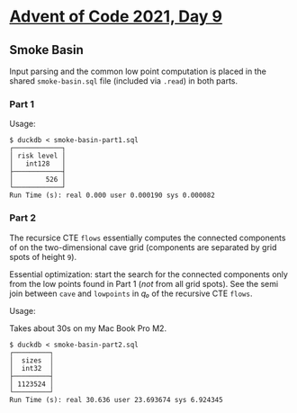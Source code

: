 # [Advent of Code 2021, Day 9](https://adventofcode.com/2021/day/9)

## Smoke Basin

Input parsing and the common low point computation is placed
in the shared `smoke-basin.sql` file (included via `.read`) in
both parts.


### Part 1

Usage:

~~~
$ duckdb < smoke-basin-part1.sql
┌────────────┐
│ risk level │
│   int128   │
├────────────┤
│        526 │
└────────────┘
Run Time (s): real 0.000 user 0.000190 sys 0.000082
~~~

### Part 2

The recursice CTE `flows` essentially computes the connected components
of on the two-dimensional cave grid (components are separated by grid
spots of height `9`).  

Essential optimization: start the search for the connected components
only from the low points found in Part 1 (_not_ from all grid spots).
See the semi join between `cave` and `lowpoints` in _q₀_ of the recursive
CTE `flows`.


Usage:

Takes about 30s on my Mac Book Pro M2.

~~~
$ duckdb < smoke-basin-part2.sql
┌─────────┐
│  sizes  │
│  int32  │
├─────────┤
│ 1123524 │
└─────────┘
Run Time (s): real 30.636 user 23.693674 sys 6.924345
~~~

